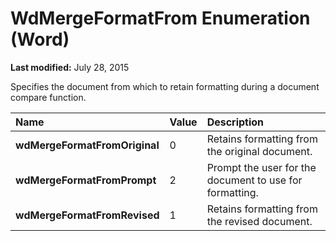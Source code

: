 
# WdMergeFormatFrom Enumeration (Word)

 **Last modified:** July 28, 2015

Specifies the document from which to retain formatting during a document compare function.


|**Name**|**Value**|**Description**|
|:-----|:-----|:-----|
| **wdMergeFormatFromOriginal**|0|Retains formatting from the original document.|
| **wdMergeFormatFromPrompt**|2|Prompt the user for the document to use for formatting.|
| **wdMergeFormatFromRevised**|1|Retains formatting from the revised document.|
